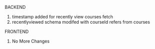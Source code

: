 BACKEND
1. timestamp added for recently view courses fetch
2. recentlyviewed schema modifed with courseId refers from courses



FRONTEND
1. No More Changes
